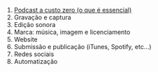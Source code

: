 1. [Podcast a custo zero (o que é essencial)](../1-essenciais)
2. Gravação e captura
3. Edição sonora
4. Marca: música, imagem e licenciamento
5. Website
6. Submissão e publicação (iTunes, Spotify, etc...)
7. Redes sociais
8. Automatização
